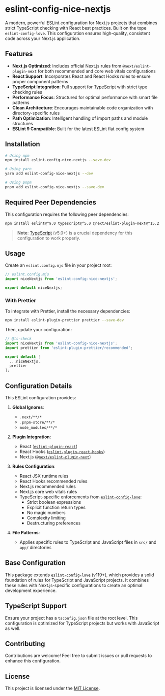 # eslint-config-nice-nextjs

A modern, powerful ESLint configuration for Next.js projects that combines strict TypeScript checking with React best practices. Built on the tope `eslint-config-love`. This configuration ensures high-quality, consistent code across your Next.js application.

## Features

- **Next.js Optimized**: Includes official Next.js rules from `@next/eslint-plugin-next` for both recommended and core web vitals configurations
- **React Support**: Incorporates React and React Hooks rules to ensure proper component patterns
- **TypeScript Integration**: Full support for [TypeScript](https://www.typescriptlang.org/) with strict type checking rules
- **Performance Focus**: Structured for optimal performance with smart file patterns
- **Clean Architecture**: Encourages maintainable code organization with directory-specific rules
- **Path Optimization**: Intelligent handling of import paths and module structures
- **ESLint 9 Compatible**: Built for the latest ESLint flat config system

## Installation

```bash
# Using npm
npm install eslint-config-nice-nextjs --save-dev

# Using yarn
yarn add eslint-config-nice-nextjs --dev

# Using pnpm
pnpm add eslint-config-nice-nextjs --save-dev
```

## Required Peer Dependencies

This configuration requires the following peer dependencies:

```bash
npm install eslint@^9.0 typescript@^5.0 @next/eslint-plugin-next@^15.2.4 @typescript-eslint/utils@^8.29.0 typescript-eslint@^8.29.0 --save-dev
```

> **Note**: [TypeScript](https://www.typescriptlang.org/) (v5.0+) is a crucial dependency for this configuration to work properly.

## Usage

Create an `eslint.config.mjs` file in your project root:

```javascript
// eslint.config.mjs
import niceNextjs from 'eslint-config-nice-nextjs';

export default niceNextjs;
```

### With Prettier

To integrate with Prettier, install the necessary dependencies:

```bash
npm install eslint-plugin-prettier prettier --save-dev
```

Then, update your configuration:

```javascript
// @ts-check
import niceNextjs from 'eslint-config-nice-nextjs';
import prettier from 'eslint-plugin-prettier/recommended';

export default [
  ...niceNextjs,
  prettier
];
```

## Configuration Details

This ESLint configuration provides:

1. **Global Ignores**:
   - `.next/**/*`
   - `.pnpm-store/**/*`
   - `node_modules/**/*`

2. **Plugin Integration**:
   - React ([`eslint-plugin-react`](https://github.com/jsx-eslint/eslint-plugin-react))
   - React Hooks ([`eslint-plugin-react-hooks`](https://github.com/facebook/react/tree/main/packages/eslint-plugin-react-hooks))
   - Next.js ([`@next/eslint-plugin-next`](https://nextjs.org/docs/app/building-your-application/configuring/eslint))

3. **Rules Configuration**:
   - React JSX runtime rules
   - React Hooks recommended rules
   - Next.js recommended rules
   - Next.js core web vitals rules
   - TypeScript-specific enforcements from [`eslint-config-love`](https://github.com/mightyiam/eslint-config-love):
     - Strict boolean expressions
     - Explicit function return types
     - No magic numbers
     - Complexity limiting
     - Destructuring preferences

4. **File Patterns**:
   - Applies specific rules to TypeScript and JavaScript files in `src/` and `app/` directories

## Base Configuration

This package extends [`eslint-config-love`](https://github.com/mightyiam/eslint-config-love) (v119+), which provides a solid foundation of rules for TypeScript and JavaScript projects. It combines these rules with Next.js-specific configurations to create an optimal development experience.

## TypeScript Support

Ensure your project has a `tsconfig.json` file at the root level. This configuration is optimized for TypeScript projects but works with JavaScript as well.

## Contributing

Contributions are welcome! Feel free to submit issues or pull requests to enhance this configuration.

## License

This project is licensed under the [MIT License](#license).
